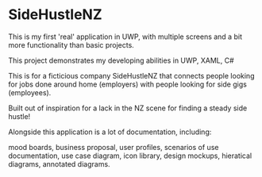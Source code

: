 # SideHustleNZ

This is my first 'real' application in UWP, with multiple screens and a bit more functionality than basic projects.

This project demonstrates my developing abilities in UWP, XAML, C# 

This is for a ficticious company SideHustleNZ that connects people looking for jobs done around home (employers) with people looking for side gigs (employees).

Built out of inspiration for a lack in the NZ scene for finding a steady side hustle!

Alongside this application is a lot of documentation, including:

mood boards, business proposal, user profiles, scenarios of use documentation, use case diagram, icon library, design mockups, hieratical diagrams, annotated diagrams.


